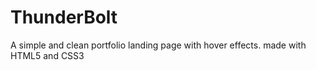 # ThunderBolt
 A simple and clean portfolio landing page with hover effects.
 made with HTML5 and CSS3
